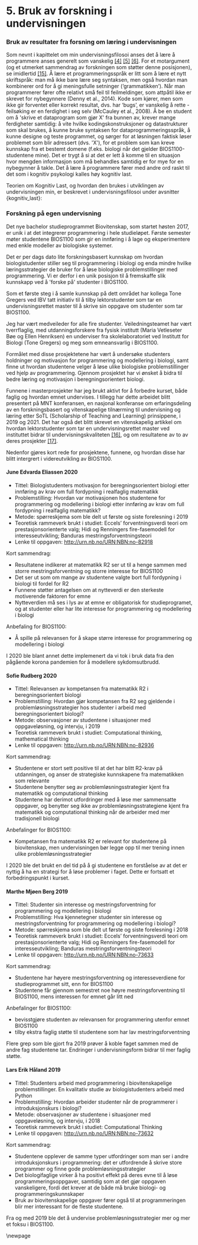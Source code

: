 <!-- !split -->
<!-- jupyter-book 05_mappe.md -->
# 5. Bruk av forskning i undervisningen

### Bruk av resultater fra forsning om læring i undervisningen

Som nevnt i kapittelet om min undervisningsfilosoi anses det
å lære å programmere anses generelt som vanskelig
<a href="08_mappe.html#jenkins2002difficulty">[4]</a> <a href="08_mappe.html#robins2003Learning">[5]</a>
<a href="08_mappe.html#guzdial2015LearnerCentered">[6]</a>.
For et motargument
(og et utmerket sammendrag av forskningen som støtter denne posisjonen),
se imidlertid <a href="08_mappe.html#luxton-reilly2016Learning">[15]</a>.
Å lære et programmeringsspråk er litt som å lære et nytt skriftspråk:
man må ikke bare lære seg syntaksen,
men også hvordan man kombinerer ord for å gi meningsfulle setninger (‘grammatikken’).
Når man programmerer fører ofte relativt små feil til feilmeldinger,
som attpåtil ikke er skrevet for nybegynnere (Denny et al., 2014).
Kode som kjører, men som ikke gir forventet eller korrekt resultat, dvs.
har ‘bugs’, er vanskelig å rette -
feilsøking er en ferdighet i seg selv (McCauley et al., 2008).
Å be en student om å 'skrive et dataprogram som gjør X' fra bunnen av,
krever mange ferdigheter samtidig:
å vite hvilke kodingskonstruksjoner og datastrukturer som skal brukes,
å kunne bruke syntaksen for dataprogrammeringsspråk,
å kunne designe og teste programmet,
og sørger for at løsningen faktisk løser problemet som blir adressert (dvs. 'X'),
for et problem som kan kreve kunnskap fra et bestemt domene
(f.eks. biologi når det gjelder BIOS1100-studentene mine).
Det er trygt å si at det er lett å komme til en situasjon
hvor mengden informasjon som må behandles samtidig
er for mye for en nybegynner å takle.
Det å lære å programmere fører med andre ord raskt til det som i kognitiv psykologi
kalles høy kognitiv last.

Teorien om Kognitiv Last, og hvordan den brukes i utviklingen av undervisningen min, er beskrevet i undervisningsfilosoi under avsnitter {kognitiv_last}:

### Forskning på egen undervisning

Det nye bachelor studieprogrammet Biovitenskap,
som startet høsten 2017, er unik i at det integrerer programmering i hele studieløpet.
Første semester møter studentene BIOS1100 som gir en innføring
i å lage og eksperimentere med enkle modeller av biologiske systemer.

Det er per dags dato lite forskningsbasert kunnskap om
hvordan biologistudenter stiller seg til programmering i biologi
og enda mindre hvilke læringsstrategier de bruker
for å løse biologiske problemstillinger med programmering.
Vi er derfor i en unik posisjon til å fremskaffe slik kunnskapp
ved å 'forske på' studenter i BIOS1100.

Som et første steg i å samle kunnskap på dett området har
kollega Tone Gregers ved IBV tatt initiativ til
å tilby lektorstudenter som tar en undervisningsrettet master
til å skrive sin oppgave om studenter som tar BIOS1100.

Jeg har vært medveileder for alle fire studenter.
Veiledningsteamet har vært tverrflaglig,
med utdanningsforskere fra fysisk institutt
(Maria Vetleseter Bøe og Ellen Henriksen)
en underviser fra skolelaboratoriet ved Institutt for Biologi (Tone Gregers)
og meg som emneansvarlig i BIOS1100.

Formålet med disse prosjektetene har vært
å undersøke studenters holdninger og motivasjon for programmering og modellering i biologi,
samt finne ut hvordan studentene velger å løse ulike biologiske problemstillinger ved hjelp av programmering.
Gjennom prosjektet har vi ønsket å bidra til bedre læring og motivasjon i beregningsorientert biologi.

Funnene i masterprosjekter har jeg brukt aktivt for å forbedre kurset,
både faglig og hvordan emnet undervises.
I tillegg har dette arbeidet blitt presentert på MNT konferansen,
en nasjonal konferanse om erfaringsdeling av en
forskningsbasert og vitenskapelige tilnærming til undervisning og læring
etter SoTL (Scholarship of Teaching and Learning) prinsippene,
i 2019 og 2021.
Det har også det blitt skrevet en vitenskapelig artikkel om
hvordan lektorstudenter som tar en undervisningsrettet master ved instituttet
bidrar til undervisningskvaliteten <a href="08_mappe.html#gregers2019Lektorstudenter">[16]</a>,
og om resultatene av to av deres prosjekter <a href="08_mappe.html#eliassen2021Motivasjon">[17]</a>.

Nedenfor gjøres kort rede for prosjektene, funnene, og hvordan
disse har blitt intergrert i videreutvikling av BIOS1100.

#### June Edvarda Eliassen 2020

* Tittel: Biologistudenters motivasjon for beregningsorientert biologi etter innføring av krav om full fordypning i realfaglig matematikk
* Problemstilling: Hvordan var motivasjonen hos studentene for programmering og modellering i biologi etter innføring av krav om full fordypning i realfaglig matematikk?
* Metode: spørreskjema som ble delt ut første og siste forelesning i 2019
* Teoretisk rammeverk brukt i studiet: Eccels’ forventningsverdi teori om prestasjonsorienterte valg;
  Hidi og Renningers fire-fasemodell for interesseutvikling;
  Banduras mestringsforventningsteori
* Lenke til oppgaven: <http://urn.nb.no/URN:NBN:no-82918>

Kort sammendrag:

* Resultatene indikerer at matematikk R2 ser ut til a henge sammen med
  storre mestringsforventning og storre interesse for BIOS1100
* Det ser ut som om mange av studentene
  valgte bort full fordypning i biologi til fordel for R2
* Funnene støtter antagelsen om at nytteverdi er den sterkeste motiverende
  faktoren for emne
* Nytteverdien må ses i lys av at emne er obligatorisk for studieprogramet,
  og at studenter eller har lite interesse for
  programmering og modellering i biologi

Anbefaling for BIOS1100:

* Å spille på relevansen for å skape større interesse for programmering og modellering i biologi

I 2020 ble blant annet dette implemenert da vi tok i bruk data
fra den pågående korona pandemien for å modellere sykdomsutbrudd.

#### Sofie Rudberg 2020

* Tittel: Relevansen av kompetansen fra matematikk R2 i beregningsorientert biologi
* Problemstilling: Hvordan gjør kompetansen fra R2 seg gjeldende i
  problemløsningsstrategier hos studenter i arbeid med beregningsorientert biologi?
* Metode: observasjoner av studentene i situasjoner med oppgaveløsning,
  og intervju, i 2019
* Teoretisk rammeverk brukt i studiet: Computational thinking, mathematical thinking
* Lenke til oppgaven: <http://urn.nb.no/URN:NBN:no-82936>

Kort sammendrag:

* Studentene er stort sett positive til at det har blitt R2-krav på utdanningen,
  og anser de strategiske kunnskapene fra matematikken som relevante
* Studentene benytter seg av problemløsningsstrategier kjent fra matematikk
  og computational thinking
* Studentene har derimot utfordringer med å løse mer sammensatte oppgaver,
  og benytter seg ikke av problemløsningsstrategiene kjent fra matematikk og
  computational thinking når de arbeider med mer tradisjonell biologi

Anbefalinger for BIOS1100:

* Kompetansen fra matematikk R2 er relevant for studentene på biovitenskap,
  men undervisningen bør legge opp til mer trening innen ulike problemløsningsstrategier

I 2020 ble det brukt en del tid på å gi studentene en forståelse av
at det er nyttig å ha en strategi for å løse problemer i faget.
Dette er fortsatt et forbedringspunkt i kurset.

#### Marthe Mjøen Berg 2019

* Tittel: Studenter sin interesse og mestringsforventning for programmering og modellering i biologi
* Problemstilling: Hva kjennetegner studenter sin interesse og mestringsforventning for programmering og modellering i biologi?
* Metode: spørreskjema som ble delt ut første og siste forelesning i 2018
* Teoretisk rammeverk brukt i studiet: Eccels’ forventningsverdi teori om prestasjonsorienterte valg;
  Hidi og Renningers fire-fasemodell for interesseutvikling;
  Banduras mestringsforventningsteori
* Lenke til oppgaven: <http://urn.nb.no/URN:NBN:no-73633>

Kort sammendrag:

* Studentene har høyere mestringsforventning og interesseverdiene for studieprogrammet sitt, enn for BIOS1100
* Studentene får gjennom semestret noe høyre mestringsforventning til BIOS1100, mens interessen for emnet går litt ned

Anbefalinger for BIOS1100:

* bevisstgjøre studenten av relevansen for programmering utenfor emnet BIOS1100
* tilby ekstra faglig støtte til studentene som har lav mestringsforventning

Flere grep som ble gjort fra 2019 prøver å koble faget sammen
med de andre fag studentene tar.
Endringer i undervisningsform bidrar til mer faglig støtte.

#### Lars Erik Håland 2019

* Tittel: Studenters arbeid med programmering i biovitenskapelige problemstillinger. En kvalitativ studie av biologistudenters arbeid med Python
* Problemstilling: Hvordan arbeider studenter når de programmerer i introduksjonskurs i biologi?
* Metode: observasjoner av studentene i situasjoner med oppgaveløsning,
  og intervju, i 2018
* Teoretisk rammeverk brukt i studiet: Computational Thinking
* Lenke til oppgaven: <http://urn.nb.no/URN:NBN:no-73632>

Kort sammendrag:

* Studentene opplever de samme typer utfordringer som man ser
  i andre introduksjonskurs i programmering: det er utfordrende
  å skrive store programmer og finne gode problemløsningsstrategier
* Det biologifaglige virker å ha positivt effekt på deres evne til
  å løse programmeringsoppgaver, samtidig som at det gjør oppgaven vanskeligere,
  fordi det krever at de både må bruke biologi- og programmeringskunnskaper
* Bruk av biovitenskapelige oppgaver fører også til at
  programmeringen blir mer interessant for de fleste studentene.

Fra og med 2019 ble det å undervise problemløsningsstrategier mer og mer et foksu i BIOS1100.

\newpage
